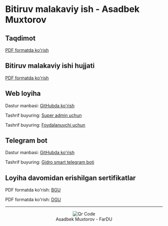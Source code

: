 # Bitiruv malakaviy ish - Asadbek Muxtorov

## Taqdimot
[PDF formatda ko'rish](https://drive.google.com/file/d/18aqYf5CyizzCC0E7TP7jykiUclopPpHP/view)

## Bitiruv malakaviy ishi hujjati
[PDF formatda ko'rish](https://drive.google.com/file/d/1VO0Zeqnhua-yYWQsRQ_0HV_YB3qXrfjT/view)

## Web loyiha

Dastur manbasi: [GitHubda ko'rish](https://github.com/bekmuxtorov/bmi.bekmuxtorov.uz/tree/main/web)

Tashrif buyuring: [Super admin uchun](https://bmi.bekmuxtorov.uz/admin/)

Tashrif buyuring: [Foydalanuvchi uchun](https://bmi.bekmuxtorov.uz/)


## Telegram bot

Dastur manbasi: [GitHubda ko'rish](https://github.com/bekmuxtorov/bmi.bekmuxtorov.uz/tree/main/bot)

Tashrif buyuring: [Gidro smart telegram boti](https://t.me/uzstt_bot)

## Loyiha davomidan erishilgan sertifikatlar

PDF formatda ko'rish: [BGU]()

PDF formatda ko'rish: [DGU]()

<hr/>

<center>
    <img src="https://drive.google.com/file/d/1HavWGUhOsuPIslWBcgUQJaBoq1HBVVkF/view" alt="Qr Code">
    <br/>
    Asadbek Muxtorov - FarDU
</center>
